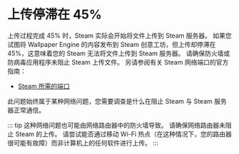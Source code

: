 # 上传停滞在 45%

上传过程完成 45% 时，Steam 实际会开始将文件上传到 Steam 服务器。 如果您试图将 Wallpaper Engine 的内容发布到 Steam 创意工坊，但上传却停滞在 45%，这意味着您的 Steam 无法将文件上传到 Steam 服务器。 请确保防火墙或防病毒应用程序未阻止 Steam 上传文件。 另请参阅有关 Steam 网络端口的官方指南：

* [Steam 所需的端口](https://support.steampowered.com/kb_article.php?ref=8571-GLVN-8711)

此问题始终属于某种网络问题，您需要调查是什么在阻止 Steam 与 Steam 服务器正常通信。

::: tip
这种网络问题也可能由网络路由器中的防火墙导致。 请确保网络路由器未阻止 Steam 的上传。 请尝试能否通过移动 Wi-Fi 热点（在这种情况下，您的路由器很可能有故障）而非计算机上的任何软件进行上传。
:::